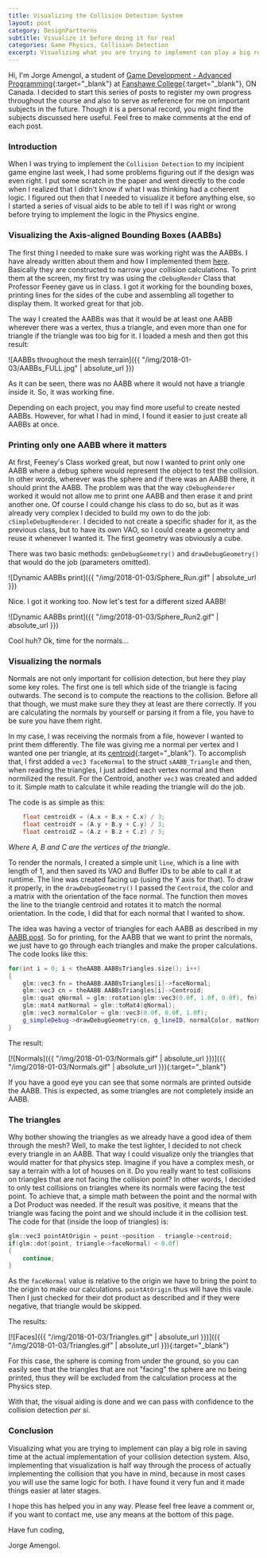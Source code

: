 ```yaml
---
title: Visualizing the Collision Detection System
layout: post
category: DesignPartterns
subtitle: Visualize it before doing it for real
categories: Game Physics, Collision Detection
excerpt: Visualizing what you are trying to implement can play a big role in saving time at the actual implementation of your collision detection system. Also, implementing that visualization is half way through the process of actually implementing the collision that you have in mind, because in most cases you will use the same logic for both.
---
```


Hi, I'm Jorge Amengol, a student of [Game Development - Advanced Programming](https://www.fanshawec.ca/programs-and-courses/program/gdp1-game-development-advanced-programming/next-year){:target="_blank"} at [Fanshawe College](https://www.fanshawec.ca/){:target="_blank"}, ON Canada. I decided to start this series of posts to register my own progress throughout the course and also to serve as reference for me on important subjects in the future. Though it is a personal record, you might find the subjects discussed here useful. Feel free to make comments at the end of each post.

### Introduction

When I was trying to implement the `Collision Detection` to my incipient game engine last week, I had some problems figuring out if the design was even right. I put some scratch in the paper and went directly to the code when I realized that I didn't know if what I was thinking had a coherent logic. I figured out then that I needed to visualize it before anything else, so I started a series of visual aids to be able to tell if I was right or wrong before trying to implement the logic in the Physics engine.

### Visualizing the Axis-aligned Bounding Boxes (AABBs)

The first thing I needed to make sure was working right was the AABBs. I have already written about them and how I implemented them [here]("aboutme"). Basically they are constructed to narrow your collision calculations. To print them at the screen, my first try was using the `cDebugRender` Class that Professor Feeney gave us in class. I got it working for the bounding boxes, printing lines for the sides of the cube and assembling all together to display them. It worked great for that job. 

The way I created the AABBs was that it would be at least one AABB wherever there was a vertex, thus a triangle, and even more than one for triangle if the triangle was too big for it. I loaded a mesh and then got this result:

![AABBs throughout the mesh terrain]({{ "/img/2018-01-03/AABBs_FULL.jpg" | absolute_url }})

As it can be seen, there was no AABB where it would  not have a triangle inside it. So, it was working fine.

Depending on each project, you may find more useful to create nested AABBs. However, for what I had in mind, I found it easier to just create all AABBs at once.

### Printing only one AABB where it matters

At first, Feeney's Class worked great, but now I wanted to print only one AABB where a debug sphere would represent the object to test the collision. In other words, wherever was the sphere and if there was an AABB there, it should print the AABB. The problem was that the way `cDebugRenderer` worked it would not allow me to print one AABB and then erase it and print another one. Of course I could change his class to do so, but as it was already very complex I decided to build my own to do the job: `cSimpleDebugRenderer`. I decided to not create a specific shader for it, as the previous class, but to have its own VAO, so I could create a geometry and reuse it whenever I wanted it. The first geometry was obviously a cube. 

There was two basic methods: `genDebugGeometry()` and `drawDebugGeometry()` that would do the job (parameters omitted).

![Dynamic AABBs print]({{ "/img/2018-01-03/Sphere_Run.gif" | absolute_url }})

Nice. I got it working too. Now let's test for a different sized AABB!

![Dynamic AABBs print]({{ "/img/2018-01-03/Sphere_Run2.gif" | absolute_url }})

Cool huh? Ok, time for the normals...

### Visualizing the normals

Normals are not only important for collision detection, but here they play some key roles. The first one is tell which side of the triangle is facing outwards. The second is to compute the reactions to the collision. Before all that though, we must make sure they they at least are there correctly. If you are calculating the normals by yourself or parsing it from a file, you have to be sure you have them right.

In my case, I was receiving the normals from a file, however I wanted to print them differently. The file was giving me a normal per vertex and I wanted one per triangle, at its [centroid](https://en.wikipedia.org/wiki/Centroid){:target="_blank"}. To accomplish that, I first added a `vec3 faceNormal` to the struct `sAABB_Triangle` and then, when reading the triangles, I just added each vertex normal and then normilized the result. For the Centroid, another `vec3` was created and added to it. Simple math to calculate it while reading the triangle will do the job.

The code is as simple as this:

```c++
    float centroidX = (A.x + B.x + C.x) / 3;
    float centroidY = (A.y + B.y + C.y) / 3;
    float centroidZ = (A.z + B.z + C.z) / 3;
```
_Where A, B and C are the vertices of the triangle._

To render the normals, I created a simple unit `line`, which is a line with length of 1, and then saved its VAO and Buffer IDs to be able to call it at runtime. The line was created facing up (using the Y axis for that). To draw it properly, in the `drawDebugGeometry()` I passed the `Centroid`, the color and a matrix with the orientation of the face normal. The function then moves the line to the triangle centroid and rotates it to match the normal orientation. In the code, I did that for each normal that I wanted to show. 

The idea was having a vector of triangles for each AABB as described in my [AABB post]("aboutme"). So for printing, for the AABB that we want to print the normals, we just have to go through each triangles and make the proper calculations. The code looks like this:

```c++
for(int i = 0; i < theAABB.AABBsTriangles.size(); i++)
{
    glm::vec3 fn = theAABB.AABBsTriangles[i]->faceNormal;
    glm::vec3 cn = theAABB.AABBsTriangles[i]->Centroid;
    glm::quat qNormal = glm::rotation(glm::vec3(0.0f, 1.0f, 0.0f), fn);
    glm::mat4 matNormal = glm::toMat4(qNormal);
    glm::vec3 normalColor = glm::vec3(0.0f, 0.0f, 1.0f);
    g_simpleDebug->drawDebugGeometry(cn, g_lineID, normalColor, matNormal);
}
```

The result:

[![Normals]({{ "/img/2018-01-03/Normals.gif" | absolute_url }})]({{ "/img/2018-01-03/Normals.gif" | absolute_url }}){:target="_blank"}

If you have a good eye you can see that some normals are printed outside the AABB. This is expected, as some triangles are not completely inside an AABB.

### The triangles

Why bother showing the triangles as we already have a good idea of them through the mesh? Well, to make the test lighter, I decided to not check every triangle in an AABB. That way I could visualize only the triangles that would matter for that physics step. Imagine if you have a complex mesh, or say a terrain with a lot of houses on it. Do you really want to test collisions on triangles that are not facing the collision point? In other words, I decided to only test collisions on triangles where its normals were facing the test point. To achieve that, a simple math between the point and the normal with a Dot Product was needed. If the result was positive, it means that the triangle was facing the point and we should include it in the collision test. The code for that (inside the loop of triangles) is:

```c++
glm::vec3 pointAtOrigin = point->position - triangle->centroid;
if(glm::dot(point, triangle->faceNormal) < 0.0f)
{
    continue;
}
```
As the `faceNormal` value is relative to the origin we have to bring the point to the origin to make our calculations. `pointAtOrigin` thus will have this vaule. Then I just checked for their dot product as described and if they were negative, that triangle would be skipped.

The results:

[![Faces]({{ "/img/2018-01-03/Triangles.gif" | absolute_url }})]({{ "/img/2018-01-03/Triangles.gif" | absolute_url }}){:target="_blank"}

For this case, the sphere is coming from under the ground, so you can easily see that the triangles that are not "facing" the sphere are no being printed, thus they will be excluded from the calculation process at the Physics step.

With that, the visual aiding is done and we can pass with confidence to the collision detection _per si_.

### Conclusion

Visualizing what you are trying to implement can play a big role in saving time at the actual implementation of your collision detection system. Also, implementing that visualization is half way through the process of actually implementing the collision that you have in mind, because in most cases you will use the same logic for both. I have found it very fun and it made things easier at later stages.


I hope this has helped you in any way. Please feel free leave a comment or, if you want to contact me, use any means at the bottom of this page.

Have fun coding,

Jorge Amengol.



